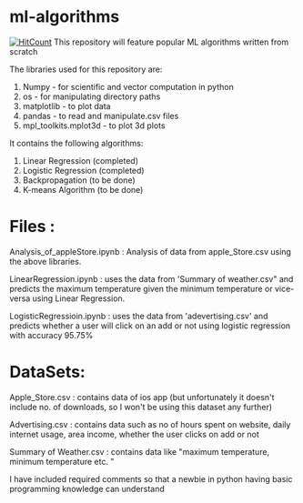 # ml-algorithms
[![HitCount](http://hits.dwyl.io/iamdeepti/ml-algorithms.svg)](http://hits.dwyl.io/iamdeepti/ml-algorithms)
This repository will feature popular ML algorithms written from scratch

The libraries used for this repository are:
1) Numpy - for scientific and vector computation in python
2) os - for manipulating directory paths
3) matplotlib - to plot data
4) pandas - to read and manipulate.csv files
5) mpl_toolkits.mplot3d - to plot 3d plots

It contains the following algorithms:
1) Linear Regression (completed)
2) Logistic Regression (completed)
3) Backpropagation (to be done)
4) K-means Algorithm (to be done)

# Files :
Analysis_of_appleStore.ipynb : Analysis of data from apple_Store.csv using the above libraries.

LinearRegression.ipynb : uses the data from 'Summary of weather.csv" and predicts the maximum temperature given the minimum temperature or vice-versa using Linear Regression.

LogisticRegressioin.ipynb : uses the data from 'adevertising.csv' and predicts whether a user will click on an add or not using logistic regression with accuracy 95.75%

# DataSets:
Apple_Store.csv : contains data of ios app (but unfortunately it doesn't include no. of downloads, so I won't be using this dataset any further)

Advertising.csv : contains data such as no of hours spent on website, daily internet usage, area income, whether the user clicks on add or not

Summary of Weather.csv : contains data like "maximum temperature, minimum temperature etc. "


I have included required comments so that a newbie in python having basic programming knowledge can understand
